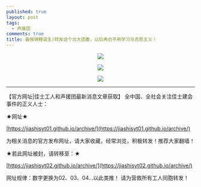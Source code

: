 ```yaml
---
published: true
layout: post
tags:
  - 声援团
comments: true
title: 最强锦鲤诞生|转发这个北大团委，以后再也不用学习马克思主义！
---
```


<p align="center"> <img src="https://files.catbox.moe/7iqdwt.jpg"> </p> 

<p align="center"> <img src="https://files.catbox.moe/fqbwmb.jpg"> </p> 

<p align="center"> <img src="https://files.catbox.moe/esyig6.jpg"> </p> 



---

【官方网址|佳士工人和声援团最新消息文章获取】
全中国、全社会关注佳士建会事件的正义人士：

★网址★

[https://jiashisyt01.github.io/archive/](https://jiashisyt01.github.io/archive/)

为相关消息的官方发布网址，请大家收藏，经常浏览，积极转发！推荐大家翻墙！

★若此网址被封，请转移至：★

[https://jiashisyt02.github.io/archive/](https://jiashisyt02.github.io/archive/)

网址规律：数字更换为02、03、04...以此类推！
请为营救所有工人同胞转发！
